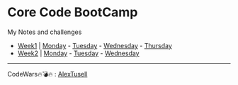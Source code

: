 # Core Code BootCamp

My Notes and challenges
- [Week1](src/week1) | [Monday](src/week1/monday) - [Tuesday](src/week1/tuesday) - [Wednesday](src/week1/wednesday) - [Thursday](src/week1/thursday)
- [Week2](src/week2) | [Monday](src/week2/monday) - [Tuesday](src/week2/tuesday) - [Wednesday](src/week2/wednesday)

---

CodeWars:fire::bomb::fire: : [AlexTusell](https://www.codewars.com/users/AlexTusell)
